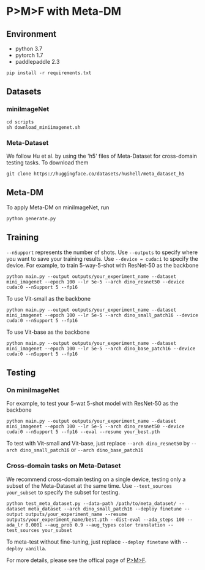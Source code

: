 # P>M>F with Meta-DM


## Environment
* python 3.7
* pytorch 1.7
* paddlepaddle 2.3


```
pip install -r requirements.txt
```


## Datasets
### miniImageNet
```
cd scripts
sh download_miniimagenet.sh
```

### Meta-Dataset
We follow Hu et al. by using the 'h5' files of Meta-Dataset for cross-domain testing tasks. To download them 
```
git clone https://huggingface.co/datasets/hushell/meta_dataset_h5
```


## Meta-DM
To apply Meta-DM on miniImageNet, run 
```
python generate.py
```


## Training
`--nSupport` represents the number of shots. Use `--outputs` to specify where you want to save your training results. Use `--device = cuda:i` to specify the device. 
For example, to train 5-way-5-shot with ResNet-50 as the backbone 
```
python main.py --output outputs/your_experiment_name --dataset mini_imagenet --epoch 100 --lr 5e-5 --arch dino_resnet50 --device cuda:0 --nSupport 5 --fp16
```


To use Vit-small as the backbone 
```
python main.py --output outputs/your_experiment_name --dataset mini_imagenet --epoch 100 --lr 5e-5 --arch dino_small_patch16 --device cuda:0 --nSupport 5 --fp16
```

To use Vit-base as the backbone 
```
python main.py --output outputs/your_experiment_name --dataset mini_imagenet --epoch 100 --lr 5e-5 --arch dino_base_patch16 --device cuda:0 --nSupport 5 --fp16
```

## Testing

### On miniImageNet
For example, to test your 5-wat 5-shot model with ResNet-50 as the backbone
```
python main.py --output outputs/your_experiment_name --dataset mini_imagenet --epoch 100 --lr 5e-5 --arch dino_resnet50 --device cuda:0 --nSupport 5 --fp16 --eval --resume your_best.pth
```
To test with Vit-small and Vit-base, just replace `--arch dino_resnet50` by `--arch dino_small_patch16` or `--arch dino_base_patch16` 

### Cross-domain tasks on Meta-Dataset
We recommend cross-domain testing on a single device, testing only a subset of the Meta-Dataset at the same time. Use `--test_sources your_subset` to specify the subset for testing. 
``` 
python test_meta_dataset.py --data-path /path/to/meta_dataset/ --dataset meta_dataset --arch dino_small_patch16 --deploy finetune --output outputs/your_experiment_name --resume outputs/your_experiment_name/best.pth --dist-eval --ada_steps 100 --ada_lr 0.0001 --aug_prob 0.9 --aug_types color translation --test_sources your_subset
``` 

To meta-test without fine-tuning, just replace `--deploy finetune` with `--deploy vanilla`.


For more details, please see the offical page of [P>M>F](https://github.com/hushell/pmf_cvpr22). 
